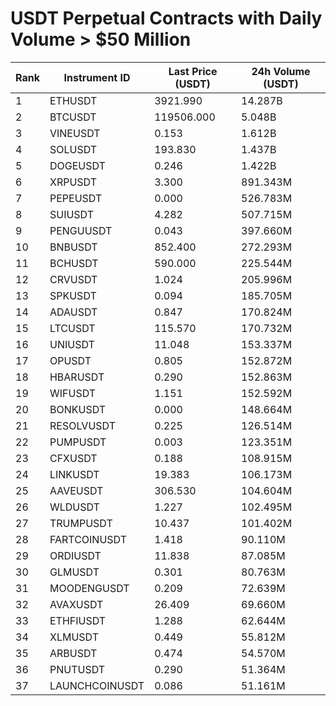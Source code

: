 # USDT Perpetual Contracts with Daily Volume > $50 Million

| Rank | Instrument ID | Last Price (USDT) | 24h Volume (USDT) |
|------|---------------|-------------------|-------------------|
| 1 | ETHUSDT | 3921.990 | 14.287B |
| 2 | BTCUSDT | 119506.000 | 5.048B |
| 3 | VINEUSDT | 0.153 | 1.612B |
| 4 | SOLUSDT | 193.830 | 1.437B |
| 5 | DOGEUSDT | 0.246 | 1.422B |
| 6 | XRPUSDT | 3.300 | 891.343M |
| 7 | PEPEUSDT | 0.000 | 526.783M |
| 8 | SUIUSDT | 4.282 | 507.715M |
| 9 | PENGUUSDT | 0.043 | 397.660M |
| 10 | BNBUSDT | 852.400 | 272.293M |
| 11 | BCHUSDT | 590.000 | 225.544M |
| 12 | CRVUSDT | 1.024 | 205.996M |
| 13 | SPKUSDT | 0.094 | 185.705M |
| 14 | ADAUSDT | 0.847 | 170.824M |
| 15 | LTCUSDT | 115.570 | 170.732M |
| 16 | UNIUSDT | 11.048 | 153.337M |
| 17 | OPUSDT | 0.805 | 152.872M |
| 18 | HBARUSDT | 0.290 | 152.863M |
| 19 | WIFUSDT | 1.151 | 152.592M |
| 20 | BONKUSDT | 0.000 | 148.664M |
| 21 | RESOLVUSDT | 0.225 | 126.514M |
| 22 | PUMPUSDT | 0.003 | 123.351M |
| 23 | CFXUSDT | 0.188 | 108.915M |
| 24 | LINKUSDT | 19.383 | 106.173M |
| 25 | AAVEUSDT | 306.530 | 104.604M |
| 26 | WLDUSDT | 1.227 | 102.495M |
| 27 | TRUMPUSDT | 10.437 | 101.402M |
| 28 | FARTCOINUSDT | 1.418 | 90.110M |
| 29 | ORDIUSDT | 11.838 | 87.085M |
| 30 | GLMUSDT | 0.301 | 80.763M |
| 31 | MOODENGUSDT | 0.209 | 72.639M |
| 32 | AVAXUSDT | 26.409 | 69.660M |
| 33 | ETHFIUSDT | 1.288 | 62.644M |
| 34 | XLMUSDT | 0.449 | 55.812M |
| 35 | ARBUSDT | 0.474 | 54.570M |
| 36 | PNUTUSDT | 0.290 | 51.364M |
| 37 | LAUNCHCOINUSDT | 0.086 | 51.161M |
